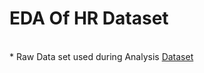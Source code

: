 # EDA Of HR Dataset
<br>
* Raw Data set used during Analysis
<a href ="https://github.com/itsadil-7890/HR-EDA/blob/main/HRDataset_v14.xlsx"> Dataset</a>
